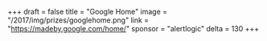 +++
draft = false
title = "Google Home"
image = "/2017/img/prizes/googlehome.png"
link = "https://madeby.google.com/home/"
sponsor = "alertlogic"
delta = 130
+++
